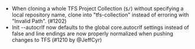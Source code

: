 * When cloning a whole TFS Project Collection (``$/``) without specifying a local repository name, clone into "tfs-collection" instead of erroring with "Invalid Path". (#1202)
* Init --autocrlf now defaults to the global core.autocrlf settings instead of false and line endings are now properly normalized when pushing changes to TFS (#1210 by @JeffCyr)
